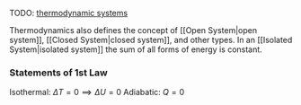 TODO: [thermodynamic systems](https://en.wikipedia.org/wiki/Thermodynamic_system "Thermodynamic system")

Thermodynamics also defines the concept of [[Open System\|open system]], [[Closed System\|closed system]], and other types.
In an [[Isolated System\|isolated system]] the sum of all forms of energy is constant.



### Statements of 1st Law
Isothermal: $\Delta T = 0 \implies \Delta U = 0$
Adiabatic: $Q = 0$
